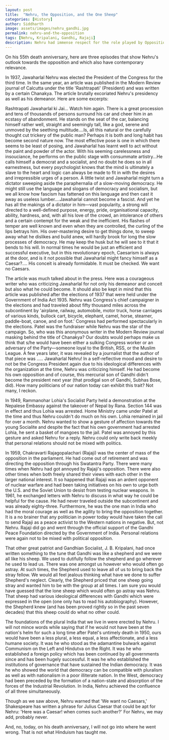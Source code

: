```yaml
---
layout: post
title:  "Nehru, the Opposition, and the One Sheep"
categories: [History]
author: Siddharth
image: assets/images/nehru_gandhi.jpg
permalink: nehru-and-the-opposition
tags: [Nehru, Kripalani, Gandhi, Rajaji]
description: Nehru had immense respect for the role played by Opposition.
---
```

On his 55th death anniversary, here are three episodes that show Nehru's outlook towards the opposition and which also have contemporary relevance.

In 1937, Jawaharlal Nehru was elected the President of the Congress for the third time. In the same year, an article was published in the Modern Review journal of Calcutta under the title 'Rashtrapati' (President) and was written by a certain Chanakya. The article brutally excoriated Nehru's presidency as well as his demeanor. Here are some excerpts:

Rashtrapati Jawaharlal ki Jai... Watch him again. There is a great procession and tens of thousands of persons surround his car and cheer him in an ecstasy of abandonment. He stands on the seat of the car, balancing himself rather well, straight and seemingly tall, like a god, serene and unmoved by the seething multitude....Is, all this natural or the carefully thought cut trickery of the public man? Perhaps it is both and long habit has become second nature now. The most effective pose is one in which there seems to be least of posing, and Jawaharlal has learnt well to act without the paint and powder of the actor. With his seeming carelessness and insouciance, he performs on the public stage with consummate artistry...He calls himself a democrat and a socialist, and no doubt he does so in all earnestness, but every psychologist knows that the mind is ultimately a slave to the heart and logic can always be made to fit in with the desires and irrepressible urges of a person. A little twist and Jawaharlal might turn a dictator sweeping aside the paraphernalia of a slow-moving democracy. He might still use the language and slogans of democracy and socialism, but we all know how fascism has fattened on this language and then cast it away as useless lumber....Jawaharlal cannot become a fascist. And yet he has all the makings of a dictator in him—vast popularity, a strong will directed to a well-defined purpose, energy, pride, organisational capacity, ability, hardness, and, with all his love of the crowd, an intolerance of others and a certain contempt for the weak and the inefficient. His flashes of temper are well known and even when they are controlled, the curling of the lips betrays him. His over-mastering desire to get things done, to sweep away what he dislikes and build anew, will hardly brook for long the slow processes of democracy. He may keep the husk but he will see to it that it bends to his will. In normal times he would be just an efficient and successful executive, but in this revolutionary epoch, Caesarism is always at the door, and is it not possible that Jawaharlal might fancy himself as a Caesar?.... His conceit is already formidable. It must be checked. We want no Caesars.

The article was much talked about in the press. Here was a courageous writer who was criticizing Jawaharlal for not only his demeanor and conceit but also what he could become. It should also be kept in mind that this article was published after the elections of 1937 that were held under the Government of India Act 1935. Nehru was Congress's chief campaigner in the elections and had traveled about fifty thousand miles across the subcontinent by 'airplane, railway, automobile, motor truck, horse carriages of various kinds, bullock cart, bicycle, elephant, camel, horse, steamer, paddle-boat, canoe, and on foot.' Congress had performed spectacularly in the elections. Patel was the fundraiser while Nehru was the star of the campaign. So, who was this anonymous writer in the Modern Review journal masking behind the title of Chanakya? Our doubts would perhaps make us think that s/he would have been either a sulking Congress worker or an adversary of the Party—someone loyal to the British, RSS, or the Muslim League. A few years later, it was revealed by a journalist that the author of that piece was ..... Jawaharlal Nehru! In a self-reflective mood and desire to not be the Congress President again due to his ideological differences with the organization at the time, Nehru was criticizing himself. He had become his own opposition and of course, this mercurial son of Gandhi didn't become the president next year (that prodigal son of Gandhi, Subhas Bose, did). How many politicians of our nation today can exhibit this trait? Not many, I reckon.

In 1949, Rammanohar Lohia's Socialist Party held a demonstration at the Nepalese Embassy against the takeover of Nepal by Rana. Section 144 was in effect and thus Lohia was arrested. Home Ministry came under Patel at the time and thus Nehru couldn't do much on his own. Lohia remained in jail for over a month. Nehru wanted to show a gesture of affection towards the young Socialite and despite the fact that his own government had arrested Lohia, he sent a basket of mangoes to the jail. Patel was annoyed by this gesture and asked Nehru for a reply. Nehru could only write back meekly that personal relations should not be mixed with politics.

In 1959, Chakravarti Rajagopalachari (Rajaji) was the center of mass of the opposition in the parliament. He had come out of retirement and was directing the opposition through his Swatantra Party. There were many times when Nehru had got annoyed by Rajaji's opposition. There were also other times when both freely shared their views with each other in the larger national interest. It so happened that Rajaji was an ardent opponent of nuclear warfare and had been taking initiatives on his own to urge both the U.S. and the Soviet Union to desist from testing nuclear weapons. In 1961, he exchanged letters with Nehru to discuss in what way he could be helpful for the cause. He had never traveled outside the subcontinent and was already eighty-three. Furthermore, he was the one man in India who had the moral courage as well as the agility to bring the opposition together. It is a no brainer that any politician in power today would have taken the call to send Rajaji as a peace activist to the Western nations in negative. But, not Nehru. Rajaji did go and went through the official support of the Gandhi Peace Foundation directed by the Government of India. Personal relations were again not to be mixed with political opposition.

That other great patriot and Gandhian Socialist, J. B. Kripalani, had once written something to the tune that Gandhi was like a shepherd and we were all like his sheep. We used to dutifully follow the shepherd and go wherever he used to lead us. There was one amongst us however who would often go astray. At such times, the Shepherd used to leave all of us to bring back the stray fellow. We would all feel jealous thinking what have we done to suffer Shepherd's neglect. Clearly, the Shepherd priced that one sheep going stray and wanted him to be with the group at all times. I am sure you would have guessed that the lone sheep which would often go astray was Nehru. That sheep had various ideological differences with Gandhi which were expressed in the open (one only has to read his autobiography). However, the Shepherd knew (and has been proved rightly so in the past seven decades) that this sheep could do what no other could.

The foundations of the plural India that we live in were erected by Nehru. I will not mince words while saying that if he would not have been at the nation's helm for such a long time after Patel's untimely death in 1950, ours would have been a less plural, a less equal, a less affectionate, and a less humane society. It was he who stood as the adamantine bulwark against Communism on the Left and Hindutva on the Right. It was he who established a foreign policy which has been continued by all governments since and has been hugely successful. It was he who established the institutions of governance that have sustained the Indian democracy. It was he who showed the world that democracy can be compatible with pluralism as well as with nationalism in a poor illiterate nation. In the West, democracy had been preceded by the formation of a nation-state and absorption of the forces of the Industrial Revolution. In India, Nehru achieved the confluence of all three simultaneously.

Though as we saw above, Nehru warned that 'We want no Caesars,' Shakespeare has written a phrase for Julius Caesar that could be apt for Nehru: 'Here was a Caesar! when comes such another?' For Nehru, we may add, probably never.

And, no, today, on his death anniversary, I will not go into where he went wrong. That is not what Hinduism has taught me.
